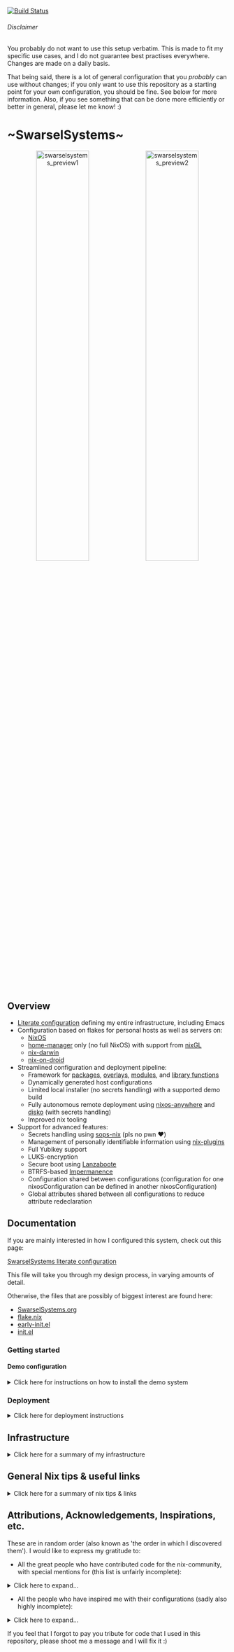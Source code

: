 [![Build Status](https://img.shields.io/endpoint.svg?url=https%3A%2F%2Factions-badge.atrox.dev%2FSwarsel%2F.dotfiles%2Fbadge%3Fref%3Dmain&style=flat&labelColor=11111b)](https://actions-badge.atrox.dev/Swarsel/.dotfiles/goto?ref=main)

  ###### Disclaimer

  You probably do not want to use this setup verbatim. This is made to fit my specific use cases, and I do not guarantee best practises everywhere. Changes are made on a daily basis.

  That being said, there is a lot of general configuration that you *probably* can use without changes; if you only want to use this repository as a starting point for your own configuration, you should be fine. See below for more information. Also, if you see something that can be done more efficiently or better in general, please let me know! :)

  # \~SwarselSystems\~

  <p align="center">
    <img width="49%" title="Tiling" alt="swarselsystems_preview1" src="https://github.com/user-attachments/assets/f6021ab9-6289-497d-8747-28f5d526b75a" />
    <img width="49%" title="Waybar" alt="swarselsystems_preview2" src="https://github.com/user-attachments/assets/1160d9f7-710c-4046-8fcf-476bb4a0be84" />
  </p>

  ## Overview

  - [Literate configuration](https://swarsel.github.io/.dotfiles/) defining my entire infrastructure, including Emacs
  - Configuration based on flakes for personal hosts as well as servers on:
    - [NixOS](https://github.com/NixOS/nixpkgs)
    - [home-manager](https://github.com/nix-community/home-manager) only (no full NixOS) with support from [nixGL](https://github.com/nix-community/nixGL)
    - [nix-darwin](https://github.com/LnL7/nix-darwin)
    - [nix-on-droid](https://github.com/nix-community/nix-on-droid)
  - Streamlined configuration and deployment pipeline:
    - Framework for [packages](https://github.com/Swarsel/.dotfiles/blob/main/pkgs/default.nix), [overlays](https://github.com/Swarsel/.dotfiles/blob/main/overlays/default.nix), [modules](https://github.com/Swarsel/.dotfiles/tree/main/modules), and [library functions](https://github.com/Swarsel/.dotfiles/tree/main/lib/default.nix)
    - Dynamically generated host configurations
    - Limited local installer (no secrets handling) with a supported demo build
    - Fully autonomous remote deployment using [nixos-anywhere](https://github.com/nix-community/nixos-anywhere) and [disko](https://github.com/nix-community/disko) (with secrets handling)
    - Improved nix tooling
  - Support for advanced features:
    - Secrets handling using [sops-nix](https://github.com/Mic92/sops-nix) (pls no pwn ❤️)
    - Management of personally identifiable information using [nix-plugins](https://github.com/shlevy/nix-plugins)
    - Full Yubikey support
    - LUKS-encryption
    - Secure boot using [Lanzaboote](https://github.com/nix-community/lanzaboote)
    - BTRFS-based [Impermanence](https://github.com/nix-community/impermanence)
    - Configuration shared between configurations (configuration for one nixosConfiguration can be defined in another nixosConfiguration)
    - Global attributes shared between all configurations to reduce attribute redeclaration

  ## Documentation

  If you are mainly interested in how I configured this system, check out this page:

  [SwarselSystems literate configuration](https://swarsel.github.io/.dotfiles/)

  This file will take you through my design process, in varying amounts of detail.

  Otherwise, the files that are possibly of biggest interest are found here:

  - [SwarselSystems.org](../SwarselSystems.org)
  - [flake.nix](../flake.nix)
  - [early-init.el](../files/emacs/early-init.el)
  - [init.el](../files/emacs/init.el)


  ### Getting started

  #### Demo configuration

  <details>
    <summary>Click here for instructions on how to install the demo system</summary>

  If you just want to see if this configuration is for you, run this command on any system that has `nix` installed:

  ``` shell
  nix run --experimental-features 'nix-command flakes' github:Swarsel/.dotfiles#swarsel-rebuild -- -u <YOUR_USERNAME>
  ```

  This will activate the `chaostheatre` configuration on your system, which is a de-facto mirror of my main configuration with secret-based settings removed.
  Please keep in mind that this limited installer will make local changes to the cloned repository in order to be able to install it (otherwise the builder would fail at fetching my private secrets repository). As such, this should only be used to evaluate the system - if you want to use it longterm, you will need to create a fork and make some changes.
  </details>

  ### Deployment

  <details>
    <summary>Click here for deployment instructions</summary>

  The deployment process for this configuration is mostly automated, there are only a few steps that are needed to be done manually. You can choose between a remote deployment strategy that is also able to deploy new age keys for sops for you and a local installer that will only install the system without any secret handling.

  #### Remote deployment (recommended if you have at least one running system)

  0) Fork this repo, and write your own host config at `hosts/nixos/<YOUR_CONFIG_NAME>/default.nix` (you can use one of the other configurations as a template. Also see https://github.com/Swarsel/.dotfiles/tree/main/modules for a list of all additional options). At the very least, you should replace the `secrets/` directory with your own secrets and replace the SSH public keys with your own ones (otherwise I will come visit you!🔓❤️). I personally recommend to use the literate configuration and `org-babel-tangle-file` in Emacs, but you can also simply edit the separate `.nix` files.
  1) Have a system with `nix` available booted (this does not need to be installed, i.e. you can use a NixOS installer image; a custom minimal installer ISO can be built by running `just iso` in the root of this repo)
  2) Make sure that your Yubikey is plugged in or that you have your SSH key available (and configured)
  3) Run `swarsel-bootstrap -n <CONFIGURATION_NAME> -d <TARGET_IP>` on your existing system.
    - Alternatively (if you run this on a system that is not yet running this configuration), you can also run `nix run --experimental-features 'nix-command flakes' github:Swarsel/.dotfiles -- -n <CONFIGURATION_NAME> -d <TARGET_IP>` (this runs the same program as the command above).
  4) Follow the installers instructions:
    - you will have to choose a disk encryption password (if you want that feature)
    - you will have to confirm once that the target system has rebooted
    - you will have to enter the root password once during the final system install
  5) That should be it! The installer will take care of setting up disks, secrets, and the rest of the hardware configuration! You will still have to sign in manually to some webservices etc.

  #### Local deployment (recommended for setting up the first system)

  1) Boot the latest install ISO from this repository on an UEFI system.
  2) Run `swarsel-install -n <CONFIGURATION_NAME>`
  3) Reboot

  Alternatively, to install this from any NixOS live ISO, run `nix run --experimental-features 'nix-command flakes' github:Swarsel/.dotfiles#install -- -n <CONFIGURATION_NAME>` at step 2.
  </details>

  ## Infrastructure

  <details>
    <summary>Click here for a summary of my infrastructure</summary>

<img width="2202" height="2947" alt="topology" src="https://github.com/user-attachments/assets/0eb37288-47a8-40e3-9211-648eee0ed408" />

  ### Programs

  | Topic         | Program                         |
  |---------------|---------------------------------|
  |🐚 **Shell**   | [zsh](https://github.com/Swarsel/.dotfiles/tree/main/modules/home/common/zsh.nix)                            |
  |🚪 **DM**      | [greetd](https://github.com/Swarsel/.dotfiles/tree/main/modules/nixos/common/login.nix)                         |
  |🪟 **WM**      | [SwayFX](https://github.com/Swarsel/.dotfiles/tree/main/modules/home/common/sway.nix)                         |
  |⛩️ **Bar**     | [Waybar](https://github.com/Swarsel/.dotfiles/tree/main/modules/home/common/waybar.nix)                         |
  |✒️ **Editor**  | [Emacs](https://github.com/Swarsel/.dotfiles/tree/main/files/emacs/init.el)                          |
  |🖥️ **Terminal**| [Kitty](https://github.com/Swarsel/.dotfiles/tree/main/modules/home/common/kitty.nix)                          |
  |🚀 **Launcher**| [Fuzzel](https://github.com/Swarsel/.dotfiles/tree/main/modules/home/common/fuzzel.nix)                         |
  |🚨 **Alerts**  | [Mako](https://github.com/Swarsel/.dotfiles/tree/main/modules/home/common/mako.nix)                           |
  |🌐 **Browser** | [Firefox](https://github.com/Swarsel/.dotfiles/tree/main/modules/home/common/zsh.nix)                        |
  |🎨 **Theme**   | [City-Lights (managed by stylix)](https://github.com/Swarsel/.dotfiles/tree/main/modules/home/common/sharedsetup.nix)|

  ### Services

  | Topic                 | Program                                                                                                             |
  |-----------------------|---------------------------------------------------------------------------------------------------------------------|
  |📖 **Books**           |  [Kavita](https://github.com/Swarsel/.dotfiles/tree/main/modules/nixos/server/kavita.nix)                           |
  |📼 **Videos**          | [Jellyfin](https://github.com/Swarsel/.dotfiles/tree/main/modules/nixos/server/jellyfin.nix)                        |
  |🎵 **Music**           | [Navidrome](https://github.com/Swarsel/.dotfiles/tree/main/modules/nixos/server/navidrome.nix) +  [Spotifyd](https://github.com/Swarsel/.dotfiles/tree/main/modules/nixos/server/spotifyd.nix) +  [MPD](https://github.com/Swarsel/.dotfiles/tree/main/modules/nixos/server/mpd.nix)                                                              |
  |🗨️ **Messaging**       | [Matrix](https://github.com/Swarsel/.dotfiles/tree/main/modules/nixos/server/matrix.nix)                            |
  |📁 **Filesharing**     | [Nectcloud](https://github.com/Swarsel/.dotfiles/tree/main/modules/nixos/server/nextcloud.nix)                      |
  |🎞️ **Photos**          | [Immich](https://github.com/Swarsel/.dotfiles/tree/main/modules/nixos/server/immich.nix)                            |
  |📄 **Documents**       | [Paperless](https://github.com/Swarsel/.dotfiles/tree/main/modules/nixos/server/paperless.nix)                      |
  |🔄 **File Sync**       | [Syncthing](https://github.com/Swarsel/.dotfiles/tree/main/modules/nixos/server/syncthing.nix)                      |
  |💾 **Backups**         | [Restic](https://github.com/Swarsel/.dotfiles/tree/main/modules/nixos/server/restic.nix)                            |
  |👁️ **Monitoring**      | [Grafana](https://github.com/Swarsel/.dotfiles/tree/main/modules/nixos/server/monitoring.nix)                       |
  |🍴 **RSS**             | [FreshRss](https://github.com/Swarsel/.dotfiles/tree/main/modules/nixos/server/freshrss.nix)                        |
  |🌳 **Git**             | [Forgejo](https://github.com/Swarsel/.dotfiles/tree/main/modules/nixos/server/forgejo.nix)                          |
  |⚓ **Anki Sync**       | [Anki Sync Server](https://github.com/Swarsel/.dotfiles/tree/main/modules/nixos/server/ankisync.nix)                |
  |🪪 **SSO**             | [Kanidm](https://github.com/Swarsel/.dotfiles/tree/main/modules/nixos/server/kanidm.nix) + [oauth2-proxy](https://github.com/Swarsel/.dotfiles/tree/main/modules/nixos/server/oauth2-proxy.nix)                                            |
  |💸 **Finance**         | [Firefly-III](https://github.com/Swarsel/.dotfiles/tree/main/modules/nixos/server/firefly-iii.nix)                  |
  |🃏 **Collections**     | [Koillection](https://github.com/Swarsel/.dotfiles/tree/main/modules/nixos/server/koillection.nix)                  |
  |🗃️ **Shell History**   | [Atuin](https://github.com/Swarsel/.dotfiles/tree/main/modules/nixos/server/atuin.nix)                              |
  |📅 **CalDav/CardDav**  | [Radicale](https://github.com/Swarsel/.dotfiles/tree/main/modules/nixos/server/radicale.nix)                        |
  |↔️ **P2P Filesharing** | [Croc](https://github.com/Swarsel/.dotfiles/tree/main/modules/nixos/server/croc.nix)                                |
  |✂️ **Paste Tool**      | [Microbin](https://github.com/Swarsel/.dotfiles/tree/main/modules/nixos/server/microbin.nix)                        |
  |📸 **Image Sharing**   | [Slink](https://github.com/Swarsel/.dotfiles/tree/main/modules/nixos/server/slink.nix)                              |
  |🔗 **Link Shortener**  | [Shlink](https://github.com/Swarsel/.dotfiles/tree/main/modules/nixos/server/shlink.nix)                            |

  ### Hosts

  | Name               | Hardware                                            | Use                                                  |
  |--------------------|-----------------------------------------------------|------------------------------------------------------|
  |💻 **pyramid**      | Framework Laptop 16, AMD 7940HS, RX 7700S, 64GB RAM | Work laptop                                          |
  |💻 **bakery**       | Lenovo Ideapad 720S-13IKB                           | Personal lapto                                       |
  |💻 **machpizza**    | MacBook Pro 2016                                    | MacOS sandbox                                        |
  |🖥️ **winters**      | ASRock J4105-ITX, 32GB RAM                          | Main homeserver and data storgae                     |
  |🖥️ **milkywell**    | Oracle Cloud: VM.Standard.E2.1.Micro                | Server for lightweight synchronization tasks         |
  |🖥️ **moonside**     | Oracle Cloud: VM.Standard.A1.Flex, 4 OCPUs, 24GB RAM| Proxy for local services, some lightweight services  |
  |📱 **magicant**     | Samsung Galaxy Z Flip 6                             | Phone                                                |
  |💿 **drugstore**    | -                                                   | ISO installer configuration                          |
  |❔ **chaotheatre**  | -                                                   | Demo config for checking out my configurtion         |
  |❔ **toto**         | -                                                   | Helper configuration for bootstrapping a new system  |
  |🏠 **treehouse**    | -                                                   | Reference configuration for a home-manager only host |
  </details>

  ## General Nix tips & useful links

  <details>
    <summary>Click here for a summary of nix tips & links</summary>

  - Below is a small list of tips that should be helpful if you are new to the nix ecosystem:

    - Temporarily install any package using `nix shell nixpkgs#<PACKAGE_NAME>` - this can be e.g. useful if you accidentally removed home-manager from your packages on a non-NixOS machine. Alternatively, use [comma](https://github.com/nix-community/comma)
      - More info on `nix [...]` commands: https://nixos.org/manual/nix/stable/command-ref/new-cli/nix
    - When you are trying to setup a new configuration part, [GitHub code search](https://github.com/search?q=language%3ANix&type=code) can really help you to find a working configuration. Just filter for `.nix` files and the options you are trying to set up.
    - getting packages at a different version than your target (or not packaged at all) can be done in most cases easily with fetchFromGithub (https://ryantm.github.io/nixpkgs/builders/fetchers/)
    - you can easily install old revisions of packages using https://lazamar.co.uk/nix-versions/. You can conveniently spawn a shell with a chosen package available using `vershell <NIXPKGS_REVISION> <PACKAGE>`. Just make sure to pick a revision that has flakes enabled, otherwise you will need the legacy way of spawning the shell (see the link for more info)

  - These links are your best friends:
    - The nix documentation: https://nix.dev/
    - The nixpkgs reference manual: https://nixos.org/manual/nixpkgs/unstable/#buildpythonapplication-function
      - the [nixpkgs repository](https://github.com/NixOS/nixpkgs) - especially useful to look at the various READMEs that are in various places in the repository (find using GitHub code search) as well as the [issues](https://github.com/Swarsel/.dotfiles/issues) and [PRs](https://github.com/Swarsel/.dotfiles/pulls) pages
      - and the [nixpkgs Pull Request Tracker](https://nixpk.gs/pr-tracker.html)
    - The NixOS manual: https://nixos.org/manual/nixos/stable/
    - The NixOS package search: https://search.nixos.org/packages
      - and the nix package version search: https://lazamar.co.uk/nix-versions/
    - The NixOS option search https://search.nixos.org/options
    - [mipmip](https://github.com/mipmip)'s home-manager option search: https://mipmip.github.io/home-manager-option-search/
    - [Alan Pearce](https://alanpearce.eu/)'s nix-darwin search: https://searchix.alanpearce.eu/options/darwin/search (which supports all of the other versions as well :o)
    - For the above, you can use the CLI tool [manix](https://github.com/mlvzk/manix)
    - Nix function search: https://noogle.dev/
    - Search for nix-community options: https://search.nüschtos.de/
  - But that is not all:
    - Some nix resources
      - A tour of Nix: https://nixcloud.io/tour/
      - The Nix One Pager: https://github.com/tazjin/nix-1p
      - another one page introduction: https://learnxinyminutes.com/nix/
      - a very short introduction to Nix features: https://zaynetro.com/explainix
      - introductory nix article: https://medium.com/@MrJamesFisher/nix-by-example-a0063a1a4c55
      - and another one: https://web.archive.org/web/20210121042658/https://ebzzry.io/en/nix/#nix
      - How to learn nix: https://ianthehenry.com/posts/how-to-learn-nix/
      - the Nix Cookbook: https://github.com/functionalops/nix-cookbook?tab=readme-ov-file
      - and the Nix Pills: https://nixos.org/guides/nix-pills/
    - Some resources on flakes
      - Why to use flakes and introduction to flakes: https://www.tweag.io/blog/2020-05-25-flakes/
      - The [NixOS & Flakes Book](https://nixos-and-flakes.thiscute.world/)
      - and [Wombat's book](https://mhwombat.codeberg.page/nix-book/)
      - or the [Zero to Nix series](https://zero-to-nix.com/)
      - Practical nix flakes article: https://serokell.io/blog/practical-nix-flakes
    - A bit on Overlays:
      - Overview on overlays: [Mastering Nixpkgs overlays article](https://nixcademy.com/posts/mastering-nixpkgs-overlays-techniques-and-best-practice/)
      - Some examples on best practises: [Do's and Don'ts of overlays](https://flyingcircus.io/news/detailsansicht/nixos-the-dos-and-donts-of-nixpkgs-overlays)
      - Blog article about overrides: https://bobvanderlinden.me/customizing-packages-in-nix/#using-modified-packages
    - Also useful is the [official NixOS Wiki](https://wiki.nixos.org/wiki/NixOS_Wiki)
      - there is also the [unofficial NixOS Wiki](https://nixos.wiki/) that tends to be a bit outdated, use with care
  - Some resources for specific nix tools:
    - Flake output reference: https://nixos-and-flakes.thiscute.world/other-usage-of-flakes/outputs
    - You can find public repositories with modules at https://nur.nix-community.org/ (you should check what you are installing however):
      - I like to use this for rycee's firefox extensions: https://nur.nix-community.org/repos/rycee/
    - List of nerdfonts: https://github.com/NixOS/nixpkgs/blob/nixos-unstable/pkgs/data/fonts/nerd-fonts/manifests/fonts.json
    - Stylix configuration options: https://danth.github.io/stylix/
    - nix-on-droid options: https://nix-community.github.io/nix-on-droid/nix-on-droid-options.html#sec-options
  - Very useful tools that are mostly not directly used in configuration but instead called on need:
    - Convert non-NixOS machines to NixOS using [nixos-infect](https://github.com/elitak/nixos-infect)
    - Create various installation media with [nixos-generators](https://github.com/nix-community/nixos-generators)
    - Remotely deploy NixOS using [nixos-anywhere](https://github.com/nix-community/nixos-anywhere)
  - And a few links that are not directly nix-related, but may still serve you well:
    - List of pre-commit-hooks: https://devenv.sh/reference/options/#pre-commithooks
    - Waybar configuration: https://github.com/Alexays/Waybar/wiki
  </details>

  ## Attributions, Acknowledgements, Inspirations, etc.

  These are in random order (also known as 'the order in which I discovered them'). I would like to express my gratitude to:

  - All the great people who have contributed code for the nix-community, with special mentions for (this list is unfairly incomplete):
  <details>
    <summary>Click here to expand...</summary>

    - [guibou](https://github.com/guibou/)
    - [rycee](https://github.com/rycee)
    - [adisbladis](https://github.com/adisbladis)
    - [Mic92](https://github.com/Mic92/sops-nix)
    - [lassulus](https://github.com/lassulus)
    - [danth](https://github.com/danth/)
    - [LnL7](https://github.com/LnL7)
    - [t184256](https://github.com/t184256)
    - [bennofs](https://github.com/bennofs)
    - [Pandapip1](https://github.com/Pandapip1)
    - [zowoq](https://github.com/zowoq)
    - [numtide](https://github.com/numtide)
    - [hsjobeki](https://github.com/hsjobeki)
    - [blitz](https://github.com/blitz)
    - [RaitoBezarius](https://github.com/RaitoBezarius)
    - [nikstur](https://github.com/nikstur)
    - [talyz](https://github.com/talyz)
    - [infinisil](https://github.com/infinisil)
    - [zhaofengli](https://github.com/zhaofengli)
    - [Artturin](https://github.com/Artturin)
    - [oddlama](https://github.com/oddlama)
  </details>

  - All the people who have inspired me with their configurations (sadly also highly incomplete):
  <details>
    <summary>Click here to expand...</summary>

    - [theSuess](https://github.com/theSuess) with their [home-manager](https://code.kulupu.party/thesuess/home-manager)
    - [hlissner](https://github.com/hlissner) with their [dotfiles](https://github.com/hlissner/dotfiles)
    - [drduh](https://github.com/drduh/YubiKey-Guide) with their [YubiKey-Guide](https://github.com/drduh/YubiKey-Guide)
    - [AntonHakansson](https://github.com/AntonHakansson) with their [nixos-config](https://github.com/AntonHakansson/nixos-config?tab=readme-ov-file)
    - [Guekka](https://github.com/Guekka/) with their [blog](https://guekka.github.io/)
    - [NotAShelf](https://github.com/NotAShelf) with their [nyx](https://github.com/NotAShelf/nyx)
    - [Misterio77](https://github.com/Misterio77) with their [nix-config](https://github.com/Misterio77/nix-config)
    - [0xdade](https://github.com/0xdade) with their [blog](https://0xda.de/blog/)
    - [EmergentMind](https://github.com/EmergentMind) with their [nix-config](https://github.com/EmergentMind/nix-config)
    - [librephoenix](https://github.com/librephoenix) with their [nixos-config](https://github.com/librephoenix/nixos-config)
    - [Xe](https://github.com/Xe) with their [blog](https://xeiaso.net/blog/)
    - [oddlama](https://github.com/oddlama) with their absolutely incredible [nix-config](https:/github.com/oddlama/nix-config)
  </details>

  If you feel that I forgot to pay you tribute for code that I used in this repository, please shoot me a message and I will fix it :)
